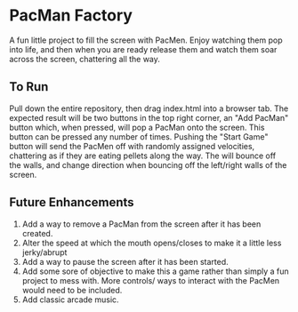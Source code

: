# PacMan Factory
A fun little project to fill the screen with PacMen. Enjoy watching them pop into life, and then when you are ready release them and watch them soar across the screen, chattering all the way.

## To Run
Pull down the entire repository, then drag index.html into a browser tab. The expected result will be two buttons in the top right corner, an "Add PacMan" button which, when pressed, will pop a PacMan onto the screen. This button can be pressed any number of times. Pushing the "Start Game" button will send the PacMen off with randomly assigned velocities, chattering as if they are eating pellets along the way. The will bounce off the walls, and change direction when bouncing off the left/right walls of the screen. 

## Future Enhancements
1. Add a way to remove a PacMan from the screen after it has been created. 
2. Alter the speed at which the mouth opens/closes to make it a little less jerky/abrupt
3. Add a way to pause the screen after it has been started. 
4. Add some sore of objective to make this a game rather than simply a fun project to mess with. More controls/ ways to interact with the PacMen would need to be included. 
5. Add classic arcade music.